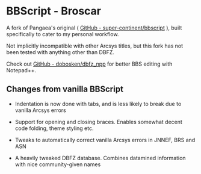 # BBScript - Broscar

A fork of Pangaea's original ( [GitHub - super-continent/bbscript](https://github.com/super-continent/bbscript) ), built specifically to cater to my personal workflow.

Not implicitly incompatible with other Arcsys titles, but this fork has not been tested with anything other than DBFZ.

Check out [GitHub - dobosken/dbfz_npp](https://github.com/dobosken/dbfz_npp) for better BBS editing with Notepad++.

## Changes from vanilla BBScript

- Indentation is now done with tabs, and is less likely to break due to vanilla Arcsys errors

- Support for opening and closing braces. Enables somewhat decent code folding, theme styling etc.

- Tweaks to automatically correct vanilla Arcsys errors in JNNEF, BRS and ASN

- A heavily tweaked DBFZ database. Combines datamined information with nice community-given names
